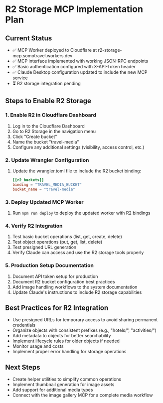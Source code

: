 # R2 Storage MCP Implementation Plan

## Current Status
- ✅ MCP Worker deployed to Cloudflare at r2-storage-mcp.somotravel.workers.dev
- ✅ MCP interface implemented with working JSON-RPC endpoints
- ✅ Basic authentication configured with X-API-Token header
- ✅ Claude Desktop configuration updated to include the new MCP service
- ⏳ R2 storage integration pending

## Steps to Enable R2 Storage

### 1. Enable R2 in Cloudflare Dashboard
1. Log in to the Cloudflare Dashboard
2. Go to R2 Storage in the navigation menu
3. Click "Create bucket"
4. Name the bucket "travel-media"
5. Configure any additional settings (visibility, access control, etc.)

### 2. Update Wrangler Configuration
1. Update the wrangler.toml file to include the R2 bucket binding:
   ```toml
   [[r2_buckets]]
   binding = "TRAVEL_MEDIA_BUCKET"
   bucket_name = "travel-media"
   ```

### 3. Deploy Updated MCP Worker
1. Run `npm run deploy` to deploy the updated worker with R2 bindings

### 4. Verify R2 Integration
1. Test basic bucket operations (list, get, create, delete)
2. Test object operations (put, get, list, delete)
3. Test presigned URL generation
4. Verify Claude can access and use the R2 storage tools properly

### 5. Production Setup Documentation
1. Document API token setup for production
2. Document R2 bucket configuration best practices
3. Add image handling workflows to the system documentation
4. Update Claude's instructions to include R2 storage capabilities

## Best Practices for R2 Integration
- Use presigned URLs for temporary access to avoid sharing permanent credentials
- Organize objects with consistent prefixes (e.g., "hotels/", "activities/")
- Add metadata to objects for better searchability
- Implement lifecycle rules for older objects if needed
- Monitor usage and costs
- Implement proper error handling for storage operations

## Next Steps
- Create helper utilities to simplify common operations
- Implement thumbnail generation for image assets
- Add support for additional media types
- Connect with the image gallery MCP for a complete media workflow